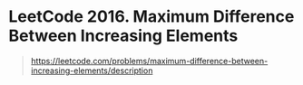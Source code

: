 # LeetCode 2016. Maximum Difference Between Increasing Elements

> https://leetcode.com/problems/maximum-difference-between-increasing-elements/description

